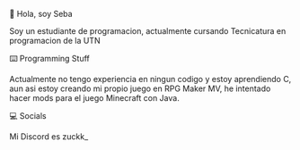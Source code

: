 👋 Hola, soy Seba

Soy un estudiante de programacion, actualmente cursando Tecnicatura en programacion de la UTN

⌨️ Programming Stuff

Actualmente no tengo experiencia en ningun codigo y estoy aprendiendo C, aun asi estoy creando mi propio juego en RPG Maker MV, he intentado hacer mods para el juego Minecraft con Java.

💻 Socials

Mi Discord es zuckk_ 
